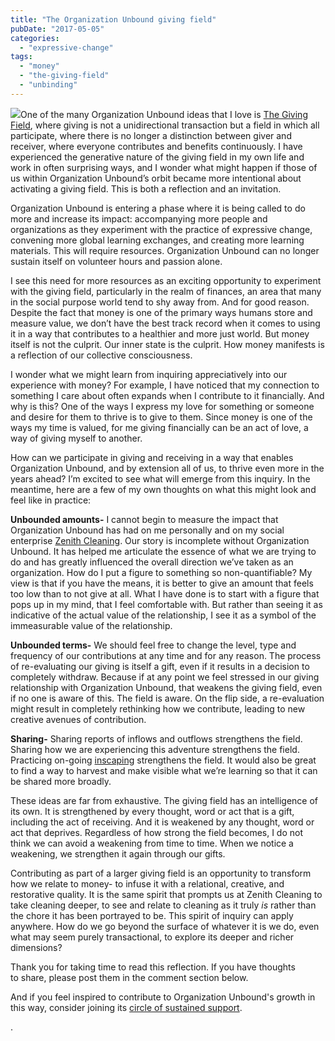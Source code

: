 ```yaml
---
title: "The Organization Unbound giving field"
pubDate: "2017-05-05"
categories: 
  - "expressive-change"
tags: 
  - "money"
  - "the-giving-field"
  - "unbinding"
---
```


![](https://organizationunbound.org/wp-content/uploads/2017/05/163GivingFieldOU6.jpg)One of the many Organization Unbound ideas that I love is [The Giving Field](https://organizationunbound.org/expressive-change/thegivingfield/), where giving is not a unidirectional transaction but a field in which all participate, where there is no longer a distinction between giver and receiver, where everyone contributes and benefits continuously. I have experienced the generative nature of the giving field in my own life and work in often surprising ways, and I wonder what might happen if those of us within Organization Unbound’s orbit became more intentional about activating a giving field. This is both a reflection and an invitation.

Organization Unbound is entering a phase where it is being called to do more and increase its impact: accompanying more people and organizations as they experiment with the practice of expressive change, convening more global learning exchanges, and creating more learning materials. This will require resources. Organization Unbound can no longer sustain itself on volunteer hours and passion alone.

I see this need for more resources as an exciting opportunity to experiment with the giving field, particularly in the realm of finances, an area that many in the social purpose world tend to shy away from. And for good reason. Despite the fact that money is one of the primary ways humans store and measure value, we don’t have the best track record when it comes to using it in a way that contributes to a healthier and more just world. But money itself is not the culprit. Our inner state is the culprit. How money manifests is a reflection of our collective consciousness.

I wonder what we might learn from inquiring appreciatively into our experience with money? For example, I have noticed that my connection to something I care about often expands when I contribute to it financially. And why is this? One of the ways I express my love for something or someone and desire for them to thrive is to give to them. Since money is one of the ways my time is valued, for me giving financially can be an act of love, a way of giving myself to another.

How can we participate in giving and receiving in a way that enables Organization Unbound, and by extension all of us, to thrive even more in the years ahead? I’m excited to see what will emerge from this inquiry. In the meantime, here are a few of my own thoughts on what this might look and feel like in practice:

**Unbounded amounts-** I cannot begin to measure the impact that Organization Unbound has had on me personally and on my social enterprise [Zenith Cleaning](http://zenithcleaners.com/). Our story is incomplete without Organization Unbound. It has helped me articulate the essence of what we are trying to do and has greatly influenced the overall direction we’ve taken as an organization. How do I put a figure to something so non-quantifiable? My view is that if you have the means, it is better to give an amount that feels too low than to not give at all. What I have done is to start with a figure that pops up in my mind, that I feel comfortable with. But rather than seeing it as indicative of the actual value of the relationship, I see it as a symbol of the immeasurable value of the relationship.

**Unbounded terms-** We should feel free to change the level, type and frequency of our contributions at any time and for any reason. The process of re-evaluating our giving is itself a gift, even if it results in a decision to completely withdraw. Because if at any point we feel stressed in our giving relationship with Organization Unbound, that weakens the giving field, even if no one is aware of this. The field is aware. On the flip side, a re-evaluation might result in completely rethinking how we contribute, leading to new creative avenues of contribution.

**Sharing-** Sharing reports of inflows and outflows strengthens the field. Sharing how we are experiencing this adventure strengthens the field. Practicing on-going [inscaping](https://ssir.org/articles/entry/social_innovation_from_the_inside_out) strengthens the field. It would also be great to find a way to harvest and make visible what we’re learning so that it can be shared more broadly.

These ideas are far from exhaustive. The giving field has an intelligence of its own. It is strengthened by every thought, word or act that is a gift, including the act of receiving. And it is weakened by any thought, word or act that deprives. Regardless of how strong the field becomes, I do not think we can avoid a weakening from time to time. When we notice a weakening, we strengthen it again through our gifts.

Contributing as part of a larger giving field is an opportunity to transform how we relate to money- to infuse it with a relational, creative, and restorative quality. It is the same spirit that prompts us at Zenith Cleaning to take cleaning deeper, to see and relate to cleaning as it truly _is_ rather than the chore it has been portrayed to be. This spirit of inquiry can apply anywhere. How do we go beyond the surface of whatever it is we do, even what may seem purely transactional, to explore its deeper and richer dimensions?

Thank you for taking time to read this reflection. If you have thoughts to share, please post them in the comment section below.

And if you feel inspired to contribute to Organization Unbound's growth in this way, consider joining its [circle of sustained support](https://give.classy.org/Organization-Unbound).

.
